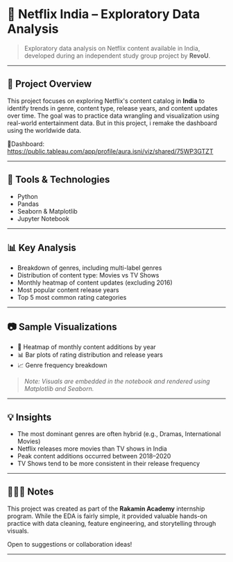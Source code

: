 # 🍿 Netflix India – Exploratory Data Analysis

> Exploratory data analysis on Netflix content available in India, developed during an independent study group project by **RevoU**.

---

## 📌 Project Overview

This project focuses on exploring Netflix's content catalog in **India** to identify trends in genre, content type, release years, and content updates over time. The goal was to practice data wrangling and visualization using real-world entertainment data. But in this project, i remake the dashboard using the worldwide data.

🔗Dashboard: https://public.tableau.com/app/profile/aura.isni/viz/shared/75WP3GTZT

---

## 🧰 Tools & Technologies

- Python
- Pandas
- Seaborn & Matplotlib
- Jupyter Notebook

---

## 📊 Key Analysis

- Breakdown of genres, including multi-label genres
- Distribution of content type: Movies vs TV Shows
- Monthly heatmap of content updates (excluding 2016)
- Most popular content release years
- Top 5 most common rating categories


---

## 📷 Sample Visualizations

- 📌 Heatmap of monthly content additions by year  
- 📊 Bar plots of rating distribution and release years  
- 📈 Genre frequency breakdown

> _Note: Visuals are embedded in the notebook and rendered using Matplotlib and Seaborn._

---

## 💡 Insights

- The most dominant genres are often hybrid (e.g., Dramas, International Movies)
- Netflix releases more movies than TV shows in India
- Peak content additions occurred between 2018–2020
- TV Shows tend to be more consistent in their release frequency

---

## 🙋🏻‍♀️ Notes

This project was created as part of the **Rakamin Academy** internship program. While the EDA is fairly simple, it provided valuable hands-on practice with data cleaning, feature engineering, and storytelling through visuals.

Open to suggestions or collaboration ideas!

---
